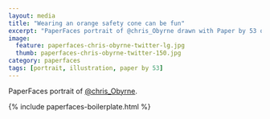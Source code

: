 ```yaml
---
layout: media
title: "Wearing an orange safety cone can be fun"
excerpt: "PaperFaces portrait of @chris_Obyrne drawn with Paper by 53 on an iPad."
image: 
  feature: paperfaces-chris-obyrne-twitter-lg.jpg
  thumb: paperfaces-chris-obyrne-twitter-150.jpg
category: paperfaces
tags: [portrait, illustration, paper by 53]
---
```


PaperFaces portrait of [@chris_Obyrne](http://twitter.com/chris_Obyrne).

{% include paperfaces-boilerplate.html %}